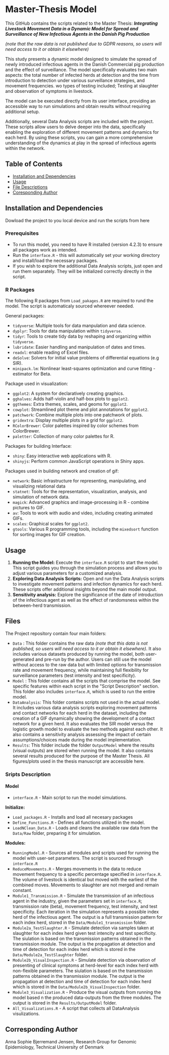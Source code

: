 # Master-Thesis Model
This GitHub contains the scripts related to the Master Thesis: **_Integrating Livestock Movement Data in a Dynamic Model for Spread and Surveillance of New Infectious Agents in the Danish Pig Production_**

_(note that the raw data is not published due to GDPR reasons, so users will need access to it or obtain it elsewhere)_

This study presents a dynamic model designed to simulate the spread of newly introduced infectious agents in the Danish Commercial pig production and the effect of surveillance. The model specifically evaluates two main aspects: the total number of infected herds at detection and the time from introduction to detection under various surveillance strategies, and movement frequencies.
wo types of testing included; Testing at slaughter and observation of symptoms in livestock.

The model can be executed directly from its user interface, providing an accessible way to run simulations and obtain results without requiring additional setup.

Additionally, several Data Analysis scripts are included with the project. These scripts allow users to delve deeper into the data, specifically enabling the exploration of different movement patterns and dynamics for each herd. By using these scripts, you can gain a more comprehensive understanding of the dynamics at play in the spread of infectious agents within the network. 

## Table of Contents

- [Installation and Dependencies](#installation)
- [Usage](#usage)
- [File Descriptions](#Sripts-Description)
- [Coresponding Author](#Coresponding-Author)

  
## Installation and Dependencies
Dowload the project to you local device and run the scripts from here
### Prerequisites
- To run this model, you need to have R installed (version 4.2.3) to ensure all packages work as intended.
- Run the `interface.R` - this will automatically set your working directory and install/load the necessary packages.
- If you wish to explore the additional Data Analysis scripts, just open and run them separately. They will be initialized correctly directly in the script.

### R Packages
The following R packages from `Load_pakages.R` are required to rund the model. The script is automaticaly sourced whereever needed. 

General packages:
+ `tidyverse`: Multiple tools for data manpulation and data science.
+ `dyplyr`: Tools for data manipulation within `tidyverse`.
+ `tidyr`: Tools to create tidy data by reshaping and organizing within `tidyverse`.
+ `lubridate`: Easier handling and manipulation of dates and times.
+ `readxl`: enable reading of Excel files.
+ `deSolve`: Solvers for initial value problems of differential equations (e.g SIR).
+ `minipack.lm`: Nonlinear least-squares optimization and curve fitting - estimator for Beta.
  
Package used in visualization:
+ `ggplot2`: A system for declaratively creating graphics.
+ `gghalves`: Adds half-violin and half-box plots to `ggplot2`.
+ `ggthemes`: Extra themes, scales, and geoms for `ggplot2`.
+ `cowplot`: Streamlined plot theme and plot annotations for `ggplot2`.
+ `patchwork`: Combine multiple plots into one patchwork of plots.
+ `gridextra`: Display multiple plots in a grid for `ggplot2`.
+ `RColorBrewer`: Color palettes inspired by color schemes from ColorBrewer.
+ `paletter`: Collection of many color palettes for R.
  
Packages for building Interface:
+ `shiny`: Easy interactive web applications with R.
+ `shinyjs`: Perform common JavaScript operations in Shiny apps.
  
Packages used in building network and creation of gif:
+ `network`: Basic infrastructure for representing, manipulating, and visualizing relational data
+ `statnet`: Tools for the representation, visualization, analysis, and simulation of network data.
+ `magick`: Advanced graphics and image-processing in R - combine pictures to GIF.
+ `av`: Tools to work with audio and video, including creating animated GIFs.
+ `scales`: Graphical scales for `ggplot2`.
+ `gtools`: Various R programming tools, including the `mixedsort` function for sorting images for GIF creation.

## Usage
1. **Running the Model:** Execute the `interface.R` script to start the model. This script guides you through the simulation process and allows you to adjust various parameters for a customized analysis.
2. **Exploring Data Analysis Scripts:** Open and run the Data Analysis scripts to investigate movement patterns and infection dynamics for each herd. These scripts offer additional insights beyond the main model output.
3. **Sensitivity analysis:** Explore the significance of the date of introduction of the infectious agent as well as the effect of randomsness within the between-herd transmission. 

## Files 
The Project repository contain four main folders:
- `Data` : This folder contains the raw data _(note that this data is not published, so users will need access to it or obtain it elsewhere)_. It also includes various datasets produced by running the model, both user-generated and pre-run by the author. Users can still use the model without access to the raw data but with limited options for transmission rate and movement frequency, while maintaining full flexibility for surveillance parameters (test intensity and test specificity).
- `Model` : This folder contains all the scripts that comprise the model. See specific features within each script in the "Script Description" section. This folder also includes `interface.R`, which is used to run the entire model.
- `DataAnalysis`: This folder contains scripts not used in the actual model. It includes various data analysis scripts exploring movement patterns and contact networks for each herd in the dataset, including the creation of a GIF dynamically showing the development of a contact network for a given herd. It also evaluates the SIR model versus the logistic growth model to evaluate the two methods against each other. It also contains a sensitivity analysis assessing the impact of certain assumptions/choices made during the model implementation.
- `Results`: This folder include the folder `OutputModel` where the results (visual outputs) are stored when running the model. It also contains several results produced for the purpose of the Master Thesis. All figures/plots used in the thesis manuscript are accessible here.

### Sripts Description
#### Model
+ `interface.R` - Main script to run the model simulations.
  
**Initialize:**
+ `Load_packages.R` - Installs and load all necesary packages
+ `Define_Functions.R` - Defines all functions utilized in the model.
+ `LoadNClean_Data.R` - Loads and cleans the available raw data from the `Data/Raw` folder, preparing it for simulation.

**Modules:**
+ `RunningModel.R` - Sources all modules and scripts used for running the model with user-set parameters. The script is sourced through `interface.R`
+ `ReduceMovements.R` - Merges movements in the data to reduce movement frequency to a specific percentage specified in `interface.R`. The volume of livestock is identical but moved with the earliest of the combined moves. Movements to slaughter are not merged and remain constant.
+ `Module1_Transmission.R` - Simulate the transmission of an infectious agent in the industry, given the parameters set in `interface.R`; transmission rate (beta), movement frequency, test intensity, and test specificity. Each iteration in the simulation represents a possible index herd of the infectious agent. The output is a full transmission pattern for each index herd, stored in the `Data/Module1_transmission` folder.
+ `Module2a_TestSlaughter.R` - Simulate detection via samples taken at slaughter for each index herd given test intencity and test specificity. The siulation is based on the transmission patterns obtained in the transmission module. The output is the propagation at detection and time of detection for each index herd which is stored in the `Data/Module2a_TestSlaughter` folder.
+ `Module2b_VisualInspection.R` - Simulate detection via observation of presenting of clinical symptoms at herd-level for each index herd with non-flexible parameters. The siulation is based on the transmission patterns obtained in the transmission module. The output is the propagation at detection and time of detection for each index herd which is stored in the `Data/Module2b_VisualInspection` folder.
+ `Module3_Visualization.R` -  Produce the visual outputs from running the model based n the produced data-outputs from the three modules. The output is stored in the `Results/OutputModel` folder.
+ `All_Visualizations.R` - A script that collects all DataAnalysis visulizations. 


## Corresponding Author
Anna Sophie Bjerremand Jensen, Research Group for Genomic Epidemiology, Technical University of Denmark
